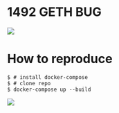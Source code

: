 # 1492 GETH BUG

![](https://www.google.com/url?sa=i&url=https%3A%2F%2Fwww.amazon.in%2F1492-Year-Our-World-Began%2Fdp%2F1408800705&psig=AOvVaw0Jf4YMXbsYNovx9ATRxBmV&ust=1587432751650000&source=images&cd=vfe&ved=0CAIQjRxqFwoTCJDGpP3t9egCFQAAAAAdAAAAABAJ)

# How to reproduce
```
$ # install docker-compose
$ # clone repo
$ docker-compose up --build
```

![](https://img.memecdn.com/the-wat-fish_o_1779059.jpg)
